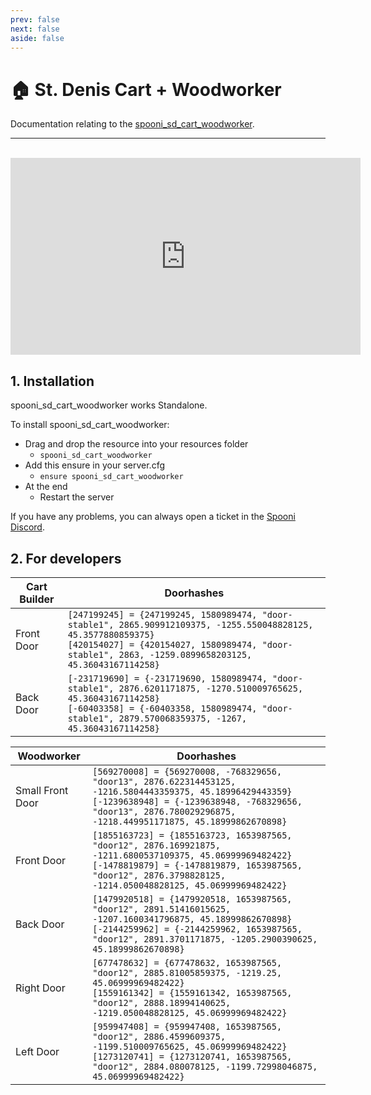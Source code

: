 ```yaml
---
prev: false
next: false
aside: false
---
```


# 🏠 St. Denis Cart + Woodworker
Documentation relating to the [spooni_sd_cart_woodworker](https://spooni-mapping.tebex.io/package/6082121).

___
<br>
<iframe width="560" height="315" src="https://www.youtube.com/embed/O3lfxD-llns?si=DQtSRoZ6EQbsiiGU" frameborder="0" allow="accelerometer; autoplay; clipboard-write; encrypted-media; gyroscope; picture-in-picture; web-share" allowfullscreen></iframe>

## 1. Installation
spooni_sd_cart_woodworker works Standalone.  

To install spooni_sd_cart_woodworker:
- Drag and drop the resource into your resources folder
  - `spooni_sd_cart_woodworker`
- Add this ensure in your server.cfg
  - `ensure spooni_sd_cart_woodworker`
- At the end
  - Restart the server

If you have any problems, you can always open a ticket in the [Spooni Discord](https://discord.gg/spooni).

## 2. For developers
| Cart Builder              | Doorhashes
|---------------------------|----------------------------------------------------------------------------------|
| Front Door                | `[247199245] = {247199245, 1580989474, "door-stable1", 2865.909912109375, -1255.550048828125, 45.3577880859375}` <br> `[420154027] = {420154027, 1580989474, "door-stable1", 2863, -1259.0899658203125, 45.36043167114258}`
| Back Door                 | `[-231719690] = {-231719690, 1580989474, "door-stable1", 2876.6201171875, -1270.510009765625, 45.36043167114258}` <br> `[-60403358] = {-60403358, 1580989474, "door-stable1", 2879.570068359375, -1267, 45.36043167114258}`

| Woodworker                | Doorhashes
|---------------------------|----------------------------------------------------------------------------------|
| Small Front Door          | `[569270008] = {569270008, -768329656, "door13", 2876.622314453125, -1216.5804443359375, 45.18996429443359}` <br> `[-1239638948] = {-1239638948, -768329656, "door13", 2876.780029296875, -1218.449951171875, 45.18999862670898}`
| Front Door                | `[1855163723] = {1855163723, 1653987565, "door12", 2876.169921875, -1211.6800537109375, 45.06999969482422}` <br> `[-1478819879] = {-1478819879, 1653987565, "door12", 2876.3798828125, -1214.050048828125, 45.06999969482422}`
| Back Door                 | `[1479920518] = {1479920518, 1653987565, "door12", 2891.51416015625, -1207.1600341796875, 45.18999862670898}` <br> `[-2144259962] = {-2144259962, 1653987565, "door12", 2891.3701171875, -1205.2900390625, 45.18999862670898}`
| Right Door                | `[677478632] = {677478632, 1653987565, "door12", 2885.81005859375, -1219.25, 45.06999969482422}` <br> `[1559161342] = {1559161342, 1653987565, "door12", 2888.18994140625, -1219.050048828125, 45.06999969482422}`
| Left Door                 | `[959947408] = {959947408, 1653987565, "door12", 2886.4599609375, -1199.510009765625, 45.06999969482422}` <br> `[1273120741] = {1273120741, 1653987565, "door12", 2884.080078125, -1199.72998046875, 45.06999969482422}`